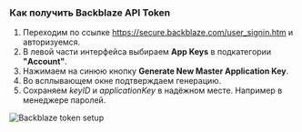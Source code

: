 ### Как получить Backblaze API Token
1. Переходим по ссылке https://secure.backblaze.com/user_signin.htm и авторизуемся.
2. В левой части интерфейса выбираем **App Keys** в подкатегории **"Account"**.
3. Нажимаем на синюю кнопку **Generate New Master Application Key**.
4. Во всплывающем окне подтверждаем генерацию.
5. Сохраняем _keyID_ и _applicationKey_ в надёжном месте. Например в менеджере паролей.

![Backblaze token setup](resource:assets/images/gifs/Backblaze.gif)
